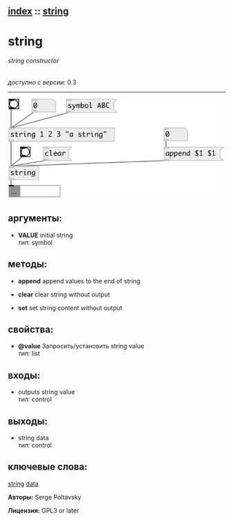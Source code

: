 [index](index.html) :: [string](category_string.html)
---

# string

###### string constructor

*доступно с версии:* 0.3

---




[![example](../examples/img/string.jpg)](../examples/pd/string.pd)



## аргументы:

* **VALUE**
initial string<br>
_тип:_ symbol<br>



## методы:

* **append**
append values to the end of string<br>

* **clear**
clear string without output<br>

* **set**
set string content without output<br>




## свойства:

* **@value** 
Запросить/установить string value<br>
_тип:_ list<br>



## входы:

* outputs string value<br>
_тип:_ control



## выходы:

* string data<br>
_тип:_ control



## ключевые слова:

[string](keywords/string.html)
[data](keywords/data.html)






**Авторы:** Serge Poltavsky




**Лицензия:** GPL3 or later





